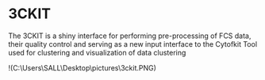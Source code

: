 # 3CKIT

The 3CKIT is a shiny interface for performing pre-processing of FCS data, their quality control and serving as a new input interface to the Cytofkit Tool used for clustering and visualization of data clustering

!(C:\\Users\\SALL\\Desktop\\pictures\\3ckit.PNG)
